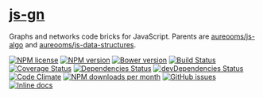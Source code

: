 [js-gn](http://aureooms.github.io/js-gn)
==

Graphs and networks code bricks for JavaScript. Parents are
[aureooms/js-algo](https://github.com/aureooms/js-algo)
and
[aureooms/js-data-structures](https://github.com/aureooms/js-data-structures).

[![NPM license](http://img.shields.io/npm/l/aureooms-js-gn.svg?style=flat)](https://raw.githubusercontent.com/aureooms/js-gn/master/LICENSE)
[![NPM version](http://img.shields.io/npm/v/aureooms-js-gn.svg?style=flat)](https://www.npmjs.org/package/aureooms-js-gn)
[![Bower version](http://img.shields.io/bower/v/aureooms-js-gn.svg?style=flat)](http://bower.io/search/?q=aureooms-js-gn)
[![Build Status](http://img.shields.io/travis/aureooms/js-gn.svg?style=flat)](https://travis-ci.org/aureooms/js-gn)
[![Coverage Status](http://img.shields.io/coveralls/aureooms/js-gn.svg?style=flat)](https://coveralls.io/r/aureooms/js-gn)
[![Dependencies Status](http://img.shields.io/david/aureooms/js-gn.svg?style=flat)](https://david-dm.org/aureooms/js-gn#info=dependencies)
[![devDependencies Status](http://img.shields.io/david/dev/aureooms/js-gn.svg?style=flat)](https://david-dm.org/aureooms/js-gn#info=devDependencies)
[![Code Climate](http://img.shields.io/codeclimate/github/aureooms/js-gn.svg?style=flat)](https://codeclimate.com/github/aureooms/js-gn)
[![NPM downloads per month](http://img.shields.io/npm/dm/aureooms-js-gn.svg?style=flat)](https://www.npmjs.org/package/aureooms-js-gn)
[![GitHub issues](http://img.shields.io/github/issues/aureooms/js-gn.svg?style=flat)](https://github.com/aureooms/js-gn/issues)
[![Inline docs](http://inch-ci.org/github/aureooms/js-gn.svg?branch=master&style=shields)](http://inch-ci.org/github/aureooms/js-gn)
